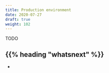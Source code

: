 ```yaml
---
title: Production environment
date: 2020-07-27
draft: true
weight: 102
---
```

<!-- overview -->
TODO
<!-- body -->

## {{% heading "whatsnext" %}}

- []()
